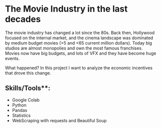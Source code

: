 # The Movie Industry in the last decades 

The movie industry has changed a lot since the 80s. Back then, Hollywood focused on the internal market, and the cinema landscape was dominated by medium budget movies (>5 and <65 current million dollars). Today big studios are almost monopolies and own the most famous franchises. Movies now have big budgets, and lots of VFX and they have become huge events.

What happened? In this project I want to analyze the economic incentives that drove this change.

## Skills/Tools**:
- Google Colab
- Python
- Pandas
- Statistics
- WebScraping with requests and Beautiful Soup
